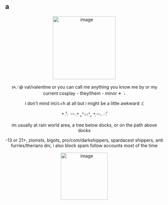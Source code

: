 ## a
<p align="center"> <img width="200" height="200" alt="image" src="https://github.com/user-attachments/assets/9bcc093d-b5db-4136-865e-8b96ef7714db" />


<p align="center"> ᝰ.ᐟ꩜ val/valentine or you can call me anything you know me by or my current cosplay - they/them - minor 𖥔 ݁ ˖ 


<p align="center"> i don't mind int/c+h at all but i might be a little awkward :(  
 

<p align="center"> * ‧̍̊˙· 𓆝.° ｡˚𓆛˚｡ °.𓆞 ·˙‧̍̊ </center>  



<p align="center"> im usually at rain world area, a tree below docks, or on the path above docks </center>  

<line> </line>  

<p align="center"> -13 or 21+, zionists, bigots, pro/com/darkshippers, spardacest shippers, anti furries/therians dni, i also block spam follow accounts most of the time </p>  

<p align="center"><img width="150" height="150" alt="image" src="https://github.com/user-attachments/assets/93259535-7495-4a4a-8519-fa9ffac9f6ac" />
 
 
